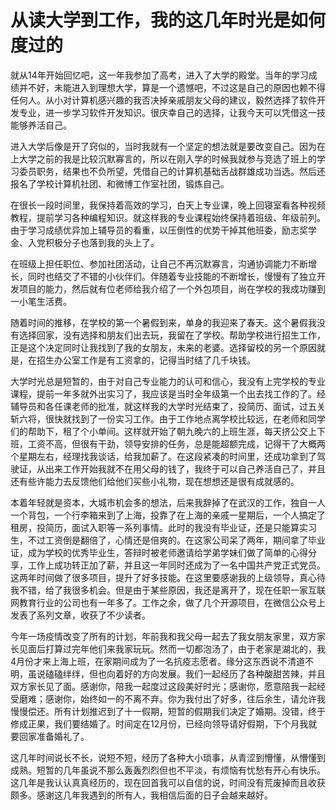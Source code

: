# 从读大学到工作，我的这几年时光是如何度过的

就从14年开始回忆吧，这一年我参加了高考，进入了大学的殿堂。当年的学习成绩并不好，未能进入到理想大学，算是一个遗憾吧，不过这是自己的原因也赖不得任何人。从小对计算机感兴趣的我否决掉亲戚朋友父母的建议，毅然选择了软件开发专业，进一步学习软件开发知识。很庆幸自己的选择，让我今天可以凭借这一技能够养活自己。

进入大学后像是开了窍似的，当时我就有一个坚定的想法就是要改变自己。因为在上大学之前的我是比较沉默寡言的，所以在刚入学的时候我就参与竞选了班上的学习委员职务，结果也不负所望，凭借自己的计算机基础舌战群雄成功当选。然后还报名了学校计算机社团、和微博工作室社团，锻炼自己。

在很长一段时间里，我保持着高效的学习，白天上专业课，晚上回寝室看各种视频教程，提前学习各种编程知识。就这样我的专业课程始终保持着班级、年级前列。由于学习成绩优异加上辅导员的看重，以压倒性的优势干掉其他班委，励志奖学金、入党积极分子也落到我的头上了。

在班级上担任职位、参加社团活动，让自己不再沉默寡言，沟通协调能力不断增长，同时也结交了不错的小伙伴们。伴随着专业技能的不断增长，慢慢有了独立开发项目的能力，然后就有位老师给我介绍了一个外包项目，尚在学校的我成功赚到一小笔生活费。

随着时间的推移，在学校的第一个暑假到来，单身的我迎来了春天。这个暑假我没有选择回家，没有选择和朋友们出去玩，我留在了学校。帮助学校进行招生工作，正是这个决定同时让我找到了我的女朋友，未来的老婆。选择留校的另一个原因就是，在招生办公室工作是有工资拿的，记得当时结了几千块钱。

大学时光总是短暂的，由于对自己专业能力的认可和信心，我没有上完学校的专业课程，提前一年多就外出实习了，我应该是当时全年级第一个出去找工作的了。经辅导员和各任课老师的批准，就这样我的大学时光结束了，投简历、面试，过五关斩六将，很快就找到了一份实习工作。由于工作地点离学校比较远，在老师和同学们的帮助下，租了个小单间。这样就开始了朝九晚六的上班生涯，每天挤公交上下班，工资不高，但很有干劲，领导安排的任务，总是能超额完成，记得干了大概两个星期左右，经理找我谈话，给我加薪了。在这段紧凑的时间里，还成功拿到了驾驶证，从出来工作开始我就不在用父母的钱了，我终于可以自己养活自己了，并且还有些许能力去反馈他们给他们买些小礼物，现在想想还是很有成就感的。

本着年轻就是资本，大城市机会多的想法，后来我辞掉了在武汉的工作，独自一人一个背包，一个行李箱来到了上海，投靠了在上海的亲戚一星期后，一个人搞定了租房，投简历，面试入职等一系列事情。此时的我没有毕业证，还是只能算实习生，不过工资倒是翻倍了，心情还是倍爽的。在这家公司呆了两年，期间拿了毕业证，成为学校的优秀毕业生，答辩时被老师邀请给学弟学妹们做了简单的心得分享，工作上成功转正加了薪，并且这一年同时还成为了一名中国共产党正式党员。这两年时间做了很多项目，提升了好多技能。在这里要感谢我的上级领导，真心待我不错，给了我很多机会。但是由于某些原因，我还是离开了，现在任职一家互联网教育行业的公司也有一年多了。工作之余，做了几个开源项目，在微信公众号上发表了系列文章，收获了不少读者。

今年一场疫情改变了所有的计划，年前我和我父母一起去了我女朋友家里，双方家长见面后打算过完年他们来我家玩玩。然而一切都泡汤了，由于老家是湖北的，我4月份才来上海上班，在家期间成为了一名抗疫志愿者。缘分这东西说不清道不明，虽说磕磕绊绊，但也向着好的方向发展。我们一起经历了各种酸甜苦辣，并且双方家长见了面。感谢你，陪我一起度过这段美好时光；感谢你，愿意陪我一起经受磨难；感谢你，始终如一的不离不弃。你为我付出了好多，往后余生，请允许我慢慢偿还。所有计划推迟到了十一假期，短暂的假期我们决定了婚期。没错，终于修成正果，我们要结婚了。时间定在12月份，已经向领导请好假期，下个月我就要回家准备婚礼了。

这几年时间说长不长，说短不短，经历了各种大小琐事，从青涩到懵懂，从懵懂到成熟。短暂的几年虽说不那么轰轰烈烈但也不平淡，有烦恼有忧愁有开心有快乐。这几年是我认认真真经历的，现在回首我可以自信的说，时间没有荒废掉而且收获颇多。感谢这几年我遇到的所有人，我相信后面的日子会越来越好。
